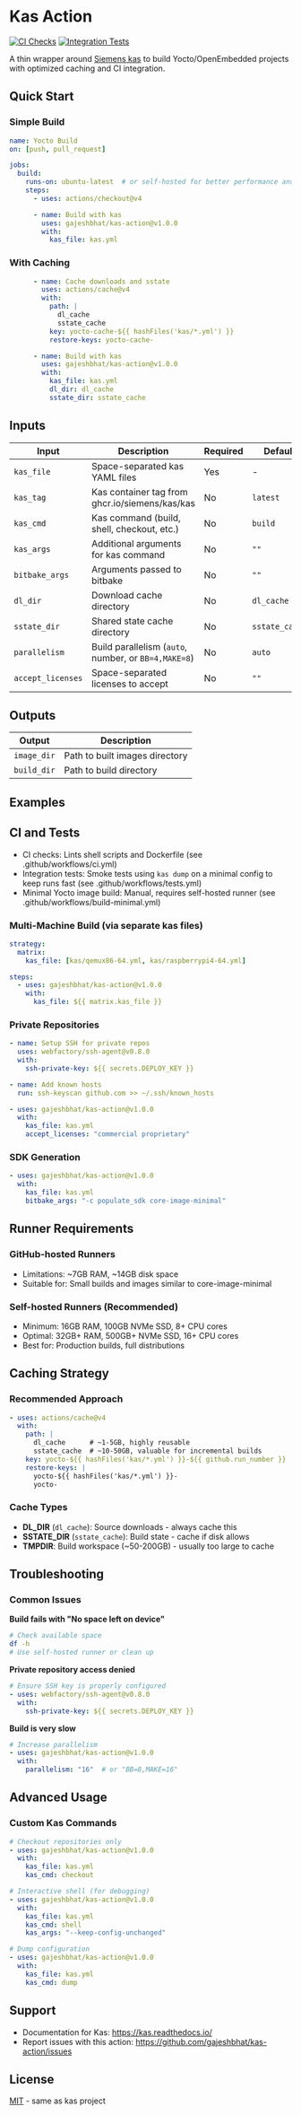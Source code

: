 # Kas Action

[![CI Checks](https://github.com/gajeshbhat/kas-action/actions/workflows/ci.yml/badge.svg)](https://github.com/gajeshbhat/kas-action/actions/workflows/ci.yml) [![Integration Tests](https://github.com/gajeshbhat/kas-action/actions/workflows/tests.yml/badge.svg)](https://github.com/gajeshbhat/kas-action/actions/workflows/tests.yml)

A thin wrapper around [Siemens kas](https://kas.readthedocs.io/) to build Yocto/OpenEmbedded projects with optimized caching and CI integration.

## Quick Start

### Simple Build

```yaml
name: Yocto Build
on: [push, pull_request]

jobs:
  build:
    runs-on: ubuntu-latest  # or self-hosted for better performance and larger builds
    steps:
      - uses: actions/checkout@v4

      - name: Build with kas
        uses: gajeshbhat/kas-action@v1.0.0
        with:
          kas_file: kas.yml
```

### With Caching

```yaml
      - name: Cache downloads and sstate
        uses: actions/cache@v4
        with:
          path: |
            dl_cache
            sstate_cache
          key: yocto-cache-${{ hashFiles('kas/*.yml') }}
          restore-keys: yocto-cache-

      - name: Build with kas
        uses: gajeshbhat/kas-action@v1.0.0
        with:
          kas_file: kas.yml
          dl_dir: dl_cache
          sstate_dir: sstate_cache
```

## Inputs

| Input | Description | Required | Default |
|-------|-------------|----------|---------|
| `kas_file` | Space-separated kas YAML files | Yes | - |
| `kas_tag` | Kas container tag from ghcr.io/siemens/kas/kas | No | `latest` |
| `kas_cmd` | Kas command (build, shell, checkout, etc.) | No | `build` |
| `kas_args` | Additional arguments for kas command | No | `""` |
| `bitbake_args` | Arguments passed to bitbake | No | `""` |
| `dl_dir` | Download cache directory | No | `dl_cache` |
| `sstate_dir` | Shared state cache directory | No | `sstate_cache` |
| `parallelism` | Build parallelism (`auto`, number, or `BB=4,MAKE=8`) | No | `auto` |
| `accept_licenses` | Space-separated licenses to accept | No | `""` |

## Outputs

| Output | Description |
|--------|-------------|
| `image_dir` | Path to built images directory |
| `build_dir` | Path to build directory |

## Examples
## CI and Tests

- CI checks: Lints shell scripts and Dockerfile (see .github/workflows/ci.yml)
- Integration tests: Smoke tests using `kas dump` on a minimal config to keep runs fast (see .github/workflows/tests.yml)
- Minimal Yocto image build: Manual, requires self-hosted runner (see .github/workflows/build-minimal.yml)



### Multi-Machine Build (via separate kas files)

```yaml
strategy:
  matrix:
    kas_file: [kas/qemux86-64.yml, kas/raspberrypi4-64.yml]

steps:
  - uses: gajeshbhat/kas-action@v1.0.0
    with:
      kas_file: ${{ matrix.kas_file }}
```

### Private Repositories

```yaml
- name: Setup SSH for private repos
  uses: webfactory/ssh-agent@v0.8.0
  with:
    ssh-private-key: ${{ secrets.DEPLOY_KEY }}

- name: Add known hosts
  run: ssh-keyscan github.com >> ~/.ssh/known_hosts

- uses: gajeshbhat/kas-action@v1.0.0
  with:
    kas_file: kas.yml
    accept_licenses: "commercial proprietary"
```

### SDK Generation

```yaml
- uses: gajeshbhat/kas-action@v1.0.0
  with:
    kas_file: kas.yml
    bitbake_args: "-c populate_sdk core-image-minimal"
```

## Runner Requirements

### GitHub-hosted Runners
- Limitations: ~7GB RAM, ~14GB disk space
- Suitable for: Small builds and images similar to core-image-minimal

### Self-hosted Runners (Recommended)
- Minimum: 16GB RAM, 100GB NVMe SSD, 8+ CPU cores
- Optimal: 32GB+ RAM, 500GB+ NVMe SSD, 16+ CPU cores
- Best for: Production builds, full distributions

## Caching Strategy

### Recommended Approach
```yaml
- uses: actions/cache@v4
  with:
    path: |
      dl_cache      # ~1-5GB, highly reusable
      sstate_cache  # ~10-50GB, valuable for incremental builds
    key: yocto-${{ hashFiles('kas/*.yml') }}-${{ github.run_number }}
    restore-keys: |
      yocto-${{ hashFiles('kas/*.yml') }}-
      yocto-
```

### Cache Types
- **DL_DIR** (`dl_cache`): Source downloads - always cache this
- **SSTATE_DIR** (`sstate_cache`): Build state - cache if disk allows
- **TMPDIR**: Build workspace (~50-200GB) - usually too large to cache

## Troubleshooting

### Common Issues

**Build fails with "No space left on device"**
```bash
# Check available space
df -h
# Use self-hosted runner or clean up
```

**Private repository access denied**
```yaml
# Ensure SSH key is properly configured
- uses: webfactory/ssh-agent@v0.8.0
  with:
    ssh-private-key: ${{ secrets.DEPLOY_KEY }}
```

**Build is very slow**
```yaml
# Increase parallelism
- uses: gajeshbhat/kas-action@v1.0.0
  with:
    parallelism: "16"  # or "BB=8,MAKE=16"
```

## Advanced Usage

### Custom Kas Commands

```yaml
# Checkout repositories only
- uses: gajeshbhat/kas-action@v1.0.0
  with:
    kas_file: kas.yml
    kas_cmd: checkout

# Interactive shell (for debugging)
- uses: gajeshbhat/kas-action@v1.0.0
  with:
    kas_file: kas.yml
    kas_cmd: shell
    kas_args: "--keep-config-unchanged"

# Dump configuration
- uses: gajeshbhat/kas-action@v1.0.0
  with:
    kas_file: kas.yml
    kas_cmd: dump
```
## Support

- Documentation for Kas: https://kas.readthedocs.io/
- Report issues with this action: https://github.com/gajeshbhat/kas-action/issues

## License

[MIT](LICENSE) - same as kas project

